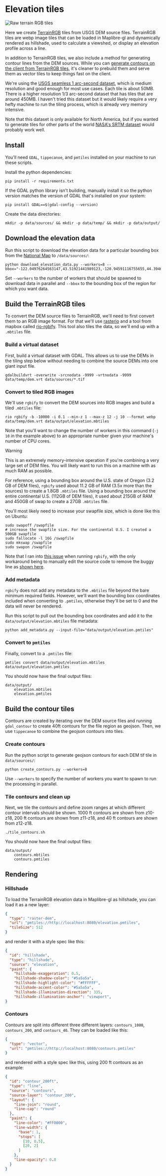 # Elevation tiles

![Raw terrain RGB tiles](./elevation.png)

Here we create [TerrainRGB](https://docs.mapbox.com/data/tilesets/reference/mapbox-terrain-rgb-v1/) tiles from USGS DEM source files. TerrainRGB tiles are webp image tiles that can be loaded in Maplibre-gl and dynamically rendered as hillshade, used to calculate a viewshed, or display an elevation profile across a line.

In addition to TerrainRGB tiles, we also include a method for generating contour lines from the DEM sources. While you can [generate contours on the client from TerrainRGB tiles](https://github.com/onthegomap/maplibre-contour), it's cleaner to prebuild them and serve them as vector tiles to keep things fast on the client.

We're using the [USGS seamless 1 arc-second dataset](https://www.usgs.gov/faqs/what-types-elevation-datasets-are-available-what-formats-do-they-come-and-where-can-i-download), which is medium resolution and good enough for most use cases. Each tile is about 50MB. There is a higher resolution 1/3 arc-second dataset that has tiles that are around 450MB. I haven't tried this dataset but it would likely require a very hefty machine to run the tiling process, which is already very memory intensive.

Note that this dataset is only available for North America, but if you wanted to generate tiles for other parts of the world [NASA's SRTM dataset](https://www2.jpl.nasa.gov/srtm/) would probably work well.

## Install

You'll need `GDAL`, `tippecanoe`, and `pmtiles` installed on your machine to run these scripts.

Install the python dependencies:

```
pip install -r requirements.txt
```

If the GDAL python library isn't building, manually install it so the python version matches the version of GDAL that's installed on your system:

```
pip install GDAL==$(gdal-config --version)
```

Create the data directories:

```
mkdir -p data/sources/ && mkdir -p data/temp/ && mkdir -p data/output/
```

## Download the elevation data

Run this script to download the elevation data for a particular bounding box from the [National Map](https://apps.nationalmap.gov/tnmaccess/#/) to `/data/sources/`:

```
python download_elevation_data.py --workers=8 --bbox="-122.04976264563147,43.51921441989123,-120.94591116755655,44.39466349563759"
```

Set `--workers` to the number of workers that should be spawned to download data in parallel and `--bbox` to the bounding box of the region for which you want data.

## Build the TerrainRGB tiles

To convert the DEM source files to TerrainRGB, we'll need to first convert them to an RGB image format. For that we'll use [rasterio](https://rasterio.readthedocs.io/en/latest/index.html) and a tool from mapbox called [rio-rgbify](https://github.com/mapbox/rio-rgbify). This tool also tiles the data, so we'll end up with a `.mbtiles` file.

### Build a virtual dataset

First, build a virtual dataset with GDAL. This allows us to use the DEMs in the tiling step below without needing to combine the source DEMs into one giant input file.

```
gdalbuildvrt -overwrite -srcnodata -9999 -vrtnodata -9999 data/temp/dem.vrt data/sources/*.tif
```

### Convert to tiled RGB images

We'll use `rgbify` to convert the DEM sources into RGB images and build a tiled `.mbtiles` file:

```
rio rgbify -b -10000 -i 0.1 --min-z 1 --max-z 12 -j 10 --format webp data/temp/dem.vrt data/output/elevation.mbtiles
```

Note that you'll want to change the number of workers in this command (`-j 10` in the example above) to an appropriate number given your machine's number of CPU cores.

> [!WARNING]
> This is an extremely memory-intensive operation if you're combining a very large set of DEM files. You will likely want to run this on a machine with as much RAM as possible.

For reference, using a bounding box around the U.S. state of Oregon (3.2 GB of DEM files), `rgbify` used about 11.2 GB of RAM (3.5x more than the sources) to create a 1.8GB `.mbtiles` file. Using a bounding box around the entire continental U.S. (112GB of DEM files), it used about 215GB of RAM and 450GB of swap to create a 27GB `.mbtiles` file.

You'll most likely need to increase your swapfile size, which is done like this on Ubuntu:

```
sudo swapoff /swapfile
# increase the swapfile size. For the continental U.S. I created a 500GB swapfile
sudo fallocate -l 16G /swapfile
sudo mkswap /swapfile
sudo swapon /swapfile
```

Note that I ran into [this issue](https://github.com/mapbox/rio-rgbify/issues/39) when running `rgbify`, with the only workaround being to manually edit the source code to remove the buggy line as [shown here](https://github.com/acalcutt/rio-rgbify/commit/6db4f8baf4d78e157e02c67b05afae49289f9ef1).

### Add metadata

`rgbify` does not add any metadata to the `.mbtiles` file beyond the bare minimum required fields. However, we'll want the bounding box coordinates included when converting to `.pmtiles`, otherwise they'll be set to 0 and the data will never be rendered.

Run this script to pull out the bounding box coordinates and add it to the `data/output/elevation.mbtiles` file metadata:

```
python add_metadata.py --input-file="data/output/elevation.pmtiles"
```

### Convert to `pmtiles`

Finally, convert to a `.pmtiles` file:

```
pmtiles convert data/output/elevation.mbtiles data/output/elevation.pmtiles
```

You should now have the final output files:

```
data/output/
    elevation.mbtiles
    elevation.pmtiles
```

## Build the contour tiles

Contours are created by iterating over the DEM source files and running `gdal_contour` to create 40ft contours for the file region as geojson. Then, we use `tippecanoe` to combine the geojson contours into tiles.

### Create contours

Run the python script to generate geojson contours for each DEM tif tile in `data/sources/`:

```
python create_contours.py --workers=8
```

Use `--workers` to specify the number of workers you want to spawn to run the processing in parallel.

### Tile contours and clean up

Next, we tile the contours and define zoom ranges at which different contour intervals should be shown. 1000 ft contours are shown from z10-z18, 200 ft contours are shown from z11-z18, and 40 ft contours are shown from z12-z18.

```
./tile_contours.sh
```

You should now have the final output files:

```
data/output/
    contours.mbtiles
    contours.pmtiles
```

## Rendering

### Hillshade

To load the TerrainRGB elevation data in Maplibre-gl as hillshade, you can load it as a new layer:

```json
{
  "type": "raster-dem",
  "url": "pmtiles://http://localhost:8080/elevation.pmtiles",
  "tileSize": 512
}
```

and render it with a style spec like this:

```json
{
  "id": "hillshade",
  "type": "hillshade",
  "source": "elevation",
  "paint": {
    "hillshade-exaggeration": 0.5,
    "hillshade-shadow-color": "#5a5a5a",
    "hillshade-highlight-color": "#FFFFFF",
    "hillshade-accent-color": "#5a5a5a",
    "hillshade-illumination-direction": 335,
    "hillshade-illumination-anchor": "viewport",
}
```

### Contours

Contours are split into different three different layers: `contours_1000`, `contours_200`, and `contours_40`. They can be loaded like this:

```json
{
  "type": "vector",
  "url": "pmtiles://http://localhost:8080/contours.pmtiles"
}
```

and rendered with a style spec like this, using 200 ft contours as an example:

```json
{
  "id": "contour_200ft",
  "type": "line",
  "source": "contours",
  "source-layer": "contour_200",
  "layout": {
    "line-join": "round",
    "line-cap": "round"
  },
  "paint": {
    "line-color": "#FF0000",
    "line-width": {
      "base": 1,
      "stops": [
        [10, 0.5],
        [20, 2]
      ]
    },
    "line-opacity": 0.8
  }
}
```
